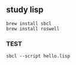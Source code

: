 ## study lisp

```
brew install sbcl
brew install roswell
```

### TEST
```
sbcl --script hello.lisp
```
